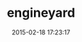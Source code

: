 ---
layout: post
title:  "engineyard"
repo:   "engineyard/engineyard"
date:   2015-02-18 17:23:17
gemurl: http://github.com/engineyard/engineyard
---